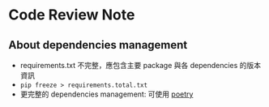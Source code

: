# Code Review Note

## About dependencies management

- requirements.txt 不完整，應包含主要 package 與各 dependencies 的版本資訊
- `pip freeze > requirements.total.txt`
- 更完整的 dependencies management: 可使用 [poetry](https://python-poetry.org/)

##
